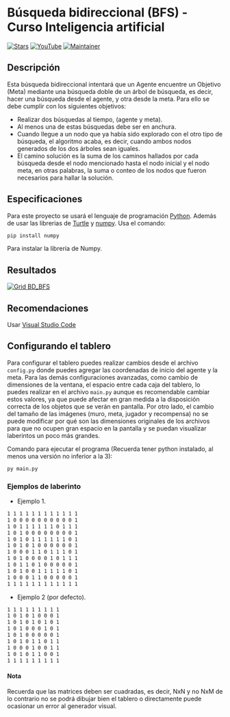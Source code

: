 # Búsqueda bidireccional (BFS) - Curso Inteligencia artificial

[![Stars](https://img.shields.io/github/stars/MrNizzy/WGuides-Angular?style=social)](https://github.com/MrNizzy/WGuides-Angular) [![YouTube](https://img.shields.io/youtube/channel/subscribers/UCFjfIk29NqqPGmrCfCV14Yg?style=social)](https://www.youtube.com/channel/UCFjfIk29NqqPGmrCfCV14Yg) [![Maintainer](https://img.shields.io/badge/Maintained%20by-MrNizzy-blue)](https://www.linkedin.com/in/mrnizzy/ "MrNizzy")

## Descripción

Esta búsqueda bidireccional intentará que un Agente encuentre un Objetivo (Meta) mediante una búsqueda doble de un árbol de búsqueda, es decir, hacer una búsqueda desde el agente, y otra desde la meta. Para ello se debe cumplir con los siguientes objetivos:

* Realizar dos búsquedas al tiempo, (agente y meta).
* Al menos una de estas búsquedas debe ser en anchura.
* Cuando llegue a un nodo que ya había sido explorado con el otro tipo de búsqueda, el algoritmo acaba, es decir, cuando ambos nodos generados de los dos árboles sean iguales.
* El camino solución es la suma de los caminos hallados por cada búsqueda desde el nodo mencionado hasta el nodo inicial y el nodo meta, en otras palabras, la suma o conteo de los nodos que fueron necesarios para hallar la solución.

## Especificaciones

Para este proyecto se usará el lenguaje de programación [Python](https://www.python.org/). Además de usar las librerias de [Turtle](https://docs.python.org/3/library/turtle.html) y [numpy](https://numpy.org/doc/stable/).
Usa el comando:

```python
pip install numpy
```

Para instalar la librería de Numpy.

## Resultados

[![Grid BD_BFS](https://i.postimg.cc/13Tf9kLc/image.png)](https://postimg.cc/cvRshb1r)

## Recomendaciones

Usar [Visual Studio Code](https://code.visualstudio.com/)

## Configurando el tablero

Para configurar el tablero puedes realizar cambios desde el archivo ``config.py`` donde puedes agregar las coordenadas de inicio del agente y la meta. Para las demás configuraciones avanzadas, como cambio de dimensiones de la ventana, el espacio entre cada caja del tablero, lo puedes realizar en el archivo ``main.py`` aunque es recomendable cambiar estos valores, ya que puede afectar en gran medida a la disposición correcta de los objetos que se verán en pantalla. Por otro lado, el cambio del tamaño de las imágenes (muro, meta, jugador y recompensa) no se puede modificar por qué son las dimensiones originales de los archivos para que no ocupen gran espacio en la pantalla y se puedan visualizar laberintos un poco más grandes.

Comando para ejecutar el programa (Recuerda tener python instalado, al menos una versión no inferior a la 3):

```python
py main.py
```

### Ejemplos de laberinto

* Ejemplo 1.

```txt
1 1 1 1 1 1 1 1 1 1 1 1
1 0 0 0 0 0 0 0 0 0 0 1
1 0 1 1 1 1 1 1 0 1 1 1
1 0 1 0 0 0 0 0 0 0 0 1
1 0 1 0 1 1 1 1 1 1 0 1
1 0 1 0 1 0 0 0 0 0 0 1
1 0 0 0 1 1 0 1 1 1 0 1
1 0 1 0 0 0 0 1 0 1 1 1
1 0 1 1 0 1 0 0 0 0 0 1
1 0 1 0 0 1 1 1 1 1 0 1
1 0 0 0 1 1 0 0 0 0 0 1
1 1 1 1 1 1 1 1 1 1 1 1
```

* Ejemplo 2 (por defecto).

```txt
1 1 1 1 1 1 1 1 1
1 0 1 0 1 0 0 0 1
1 0 1 0 1 0 1 0 1
1 0 1 0 0 0 1 0 1
1 0 1 0 0 0 0 0 1
1 0 1 0 1 1 0 1 1
1 0 0 0 1 0 0 1 1
1 0 1 0 1 1 0 0 1
1 1 1 1 1 1 1 1 1
```

#### Nota

Recuerda que las matrices deben ser cuadradas, es decir, NxN y no NxM de lo contrario no se podrá dibujar bien el tablero o directamente puede ocasionar un error al generador visual.
